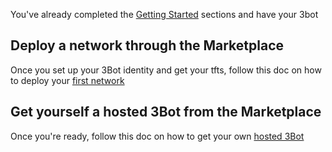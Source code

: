You've already completed the [Getting Started](getting_started.md) sections and have your 3bot



## Deploy a network through the Marketplace

Once you set up your 3Bot identity and get your tfts, follow this doc on how to deploy your [first network](getting_started_network.md)


## Get yourself a **hosted 3Bot** from the Marketplace

Once you're ready, follow this doc on how to get your own [hosted 3Bot](3bot.md)


